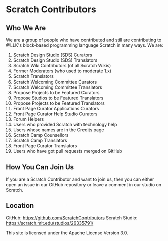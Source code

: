 # Scratch Contributors

## Who We Are
We are a group of people who have contributed and still are contributing to @LLK's block-based programming language Scratch in many ways.
We are:
1) Scratch Design Studio (SDS) Curators
2) Scratch Design Studio (SDS) Translators
3) Scratch Wiki Contributors (of all Scratch Wikis)
4) Former Moderators (who used to moderate 1.x)
5) Scratch Translators
6) Scratch Welcoming Committee Curators
7) Scratch Welcoming Committee Translators
8) Propose Projects to be Featured Curators
9) Propose Studios to be Featured Translators
10) Propose Projects to be Featured Translators
11) Front Page Curator Applications Curators
12) Front Page Curator Help Studio Curators
13) Forum Helpers
14) Users who provided Scratch with technology help
15) Users whose names are in the Credits page
16) Scratch Camp Counsellors
17) Scratch Camp Translators
18) Front Page Curator Translators
19) Users who have got pull requests merged on GitHub

## How You Can Join Us
If you are a Scratch Contributor and want to join us, then you can either open an issue in our GitHub repository or leave a comment in our studio on Scratch.


## Location
GitHub: https://github.com/ScratchContributors                                                                                        Scratch Studio: https://scratch.mit.edu/studios/26335791/

This site is licensed under the Apache License Version 3.0.
